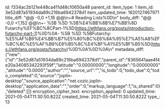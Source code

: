id: f334ac2b121e448ca411d48c10650a48
parent_id: 
item_type: 1
item_id: 3e52d87a51934da89c216ba6942378d1
item_updated_time: 1620127467971
title_diff: "@@ -0,0 +1,16 @@\\n+# Reading Lists%0D\\n"
body_diff: "@@ -0,0 +1,152 @@\\n+- %5B %5D %5B%E4%BB%8B%E7%BB%8D Futarchy%EF%BC%8CPart-1%5D(https://ethfans.org/posts/introduction-futarchy-part-1)%0D%0A- %5B %5D %5BFutarchy: %E5%AF%B9%E4%BB%B7%E5%80%BC%E6%8A%95%E7%A5%A8%EF%BC%8C%E5%AF%B9%E8%B5%8C%E4%BF%A1%E5%BF%B5%5D(https://ethfans.org/posts/futarchy)%0D%0A%0D%0A\\n"
metadata_diff: {"new":{"id":"3e52d87a51934da89c216ba6942378d1","parent_id":"8365641aae4f4e20a34085342293f59f","latitude":"0.00000000","longitude":"0.00000000","altitude":"0.0000","author":"","source_url":"","is_todo":0,"todo_due":0,"todo_completed":0,"source":"joplin-desktop","source_application":"net.cozic.joplin-desktop","application_data":"","order":0,"markup_language":1,"is_shared":0},"deleted":[]}
encryption_cipher_text: 
encryption_applied: 0
updated_time: 2021-05-04T11:30:50.822Z
created_time: 2021-05-04T11:30:50.822Z
type_: 13